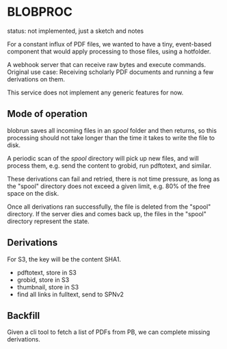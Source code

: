 # BLOBPROC

status: not implemented, just a sketch and notes

For a constant influx of PDF files, we wanted to have a tiny, event-based
component that would apply processing to those files, using a hotfolder.




A webhook server that can receive raw bytes and execute commands. Original use
case: Receiving scholarly PDF documents and running a few derivations on them.

This service does not implement any generic features for now.

## Mode of operation

blobrun saves all incoming files in an *spool* folder and then returns, so this
processing should not take longer than the time it takes to write the file to
disk.

A periodic scan of the *spool* directory will pick up new files, and
will process them, e.g. send the content to grobid, run pdftotext, and similar.

These derivations can fail and retried, there is not time pressure, as long as
the "spool" directory does not exceed a given limit, e.g. 80% of the free space
on the disk.

Once all derivations ran successfully, the file is deleted from the "spool"
directory. If the server dies and comes back up, the files in the "spool"
directory represent the state.

## Derivations

For S3, the key will be the content SHA1.

* pdftotext, store in S3
* grobid, store in S3
* thumbnail, store in S3
* find all links in fulltext, send to SPNv2

## Backfill

Given a cli tool to fetch a list of PDFs from PB, we can complete missing
derivations.
